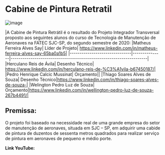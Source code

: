 # Cabine de Pintura Retratil
![image](https://user-images.githubusercontent.com/61927442/100828116-1aab1080-343d-11eb-8d51-48feadcc3603.png)


|A Cabine de Pintura Retrátil é o resultado do Projeto Integrador Transversal proposto aos seguintes alunos do curso de Tecnologia de Manutenção de Aeronaves na FATEC SJC-SP, do segundo semestre de 2020: 
|Matheus Ferreira Alves Say| Líder de Projeto| https://www.linkedin.com/in/matheus-ferreira-alves-say-65ba0a1b5|
|-------------------------------|---------------|---------------------------------------------------------------------|
|Herculano Reis de Ávila| Desenho Técnico| https://www.linkedin.com/in/herculano-reis-de-%C3%A1vila-b67450187/|
|Pedro Henrique Calcic Mussinat| Orçamento||
|Thiago Soares Alves de Souza| Desenho Técnico|https://www.linkedin.com/in/thiago-soares-alves-de-souza-|
|Welington Pedro Luz de Souza| Orçamento|https://www.linkedin.com/in/wellington-pedro-luz-de-souza-267b4491/|

## Premissa:
O projeto foi baseado na necessidade real de uma grande empresa do setor de manutenção de aeronaves, situada em SJC – SP, em adquirir uma cabide de pintura de duzentos de sessenta metros quadrados para realizar serviço de pintura em aeronaves de pequeno e médio porte.


<b>Link YouTube:
